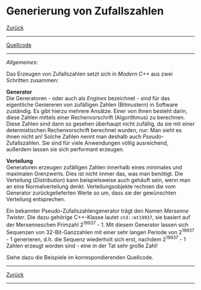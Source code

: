 ﻿# Generierung von Zufallszahlen

[Zurück](../../Readme.md)

---

[Quellcode](Random.cpp)

---

*Allgemeines*:

Das Erzeugen von Zufallszahlen setzt sich in *Modern C++* aus zwei Schritten zusammen:

**Generator**<br/>Die Generatoren - oder auch als *Engines* bezeichnet - sind für das eigentliche
Geniereren von zufälligen Zahlen (Bitmustern) in Software zuständig. Es gibt hierzu mehrere Ansätze.
Einer von ihnen besteht darin, diese Zahlen mittels einer Rechenvorschrift (Algorithmus) zu
berechnen. Diese Zahlen sind dann so gesehen überhaupt nicht zufällig, da sie mit einer 
determistischen Rechenvorschrift berechnet wurden, nur: Man sieht es ihnen nicht an!
Solche Zahlen nennt man deshalb auch *Pseudo*-Zufallszahlen. Sie sind für viele Anwendungen völlig
ausreichend, außerdem lassen sie sich performant erzeugen.
 
**Verteilung**<br/>
Generatoren erzeugen zufälligen Zahlen innerhalb eines minimales und maximalen Grenzwerts.
Dies ist nicht immer das, was man benötigt. Die Verteilung (*Distribution*) kann beispielsweise
auch gehäuft sein, wenn man an eine Normalverteilung denkt. 
Verteilungsobjekte rechnen die vom Generator zurückgelieferten Werte so um, dass
sie der gewünschten Verteilung entsprechen.

Ein bekannter Pseudo-Zufallszahlengenerator trägt den Namen *Mersenne Twister*.
Die dazu gehörige C++-Klasse lautet `std::mt19937`, sie basiert auf der 
Mersenneschen Primzahl 2<sup>19937</sup> - 1. Mit diesem Generator lassen sich
Sequenzen von 32-Bit-Ganzzahlen mit einer sehr langen Periode von 2<sup>19937</sup> - 1 generieren,
d.h. die Sequenz wiederholt sich erst, nachdem 2<sup>19937</sup> - 1 Zahlen erzeugt worden
sind - eine in der Tat sehr große Zahl!

Siehe dazu die Beispiele im korrespondierenden Quellcode.

---

[Zurück](../../Readme.md)

---

